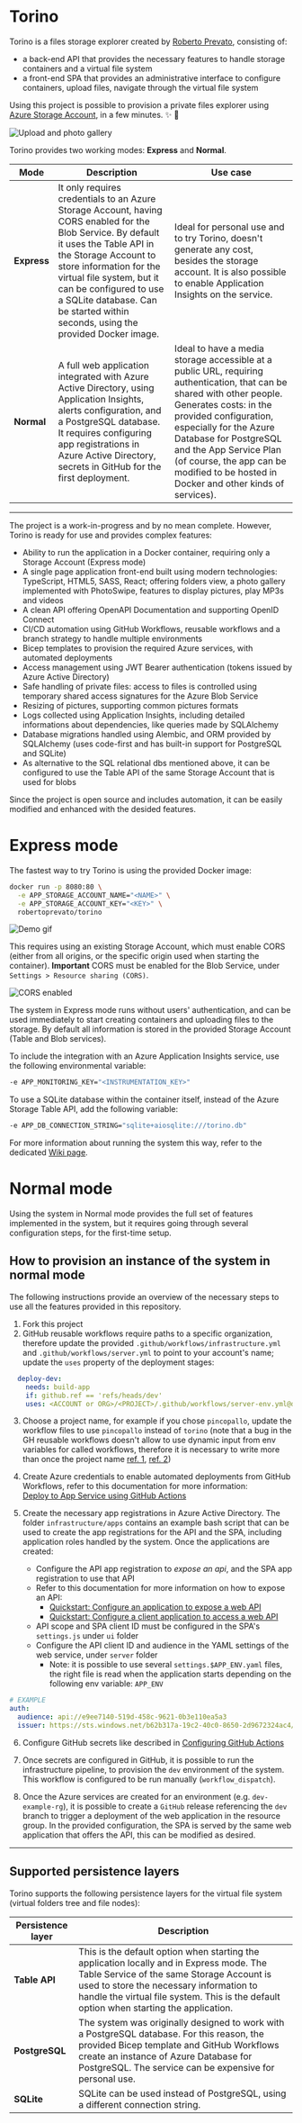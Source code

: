 # Torino
Torino is a files storage explorer created by [Roberto Prevato](https://github.com/RobertoPrevato),
consisting of:

* a back-end API that provides the necessary features to
  handle storage containers and a virtual file system
* a front-end SPA that provides an administrative interface to configure
  containers, upload files, navigate through the virtual file system

Using this project is possible to provision a private files explorer using
[Azure Storage Account](https://docs.microsoft.com/en-us/azure/storage/common/storage-account-overview),
in a few minutes. :sparkles: :cake:

![Upload and photo gallery](https://gist.githubusercontent.com/RobertoPrevato/38a0598b515a2f7257c614938843b99b/raw/7012cc0d70ecd9a59d7a9df1c945f20c079baa27/torino-photo-gallery.gif)

Torino provides two working modes: **Express** and **Normal**.

| Mode        | Description                                                                                                                                                                                                                                                                                                                      | Use case                                                                                                                                                                                                                                                                                                                                     |
| ----------- | -------------------------------------------------------------------------------------------------------------------------------------------------------------------------------------------------------------------------------------------------------------------------------------------------------------------------------- | -------------------------------------------------------------------------------------------------------------------------------------------------------------------------------------------------------------------------------------------------------------------------------------------------------------------------------------------- |
| **Express** | It only requires credentials to an Azure Storage Account, having CORS enabled for the Blob Service. By default it uses the Table API in the Storage Account to store information for the virtual file system, but it can be configured to use a SQLite database. Can be started within seconds, using the provided Docker image. | Ideal for personal use and to try Torino, doesn't generate any cost, besides the storage account. It is also possible to enable Application Insights on the service.                                                                                                                                                                         |
| **Normal**  | A full web application integrated with Azure Active Directory, using Application Insights, alerts configuration, and a PostgreSQL database. It requires configuring app registrations in Azure Active Directory, secrets in GitHub for the first deployment.                                                                     | Ideal to have a media storage accessible at a public URL, requiring authentication, that can be shared with other people. Generates costs: in the provided configuration, especially for the Azure Database for PostgreSQL and the App Service Plan (of course, the app can be modified to be hosted in Docker and other kinds of services). |

---

The project is a work-in-progress and by no mean complete. However, Torino is
ready for use and provides complex features:

* Ability to run the application in a Docker container, requiring only a
  Storage Account (Express mode)
* A single page application front-end built using modern technologies:
  TypeScript, HTML5, SASS, React; offering folders view, a photo gallery
  implemented with PhotoSwipe, features to display pictures, play MP3s and
  videos
* A clean API offering OpenAPI Documentation and supporting OpenID Connect
* CI/CD automation using GitHub Workflows, reusable workflows and a branch
  strategy to handle multiple environments
* Bicep templates to provision the required Azure services, with automated
  deployments
* Access management using JWT Bearer authentication (tokens issued by Azure
  Active Directory)
* Safe handling of private files: access to files is controlled using temporary
  shared access signatures for the Azure Blob Service
* Resizing of pictures, supporting common pictures formats
* Logs collected using Application Insights, including detailed informations
  about dependencies, like queries made by SQLAlchemy
* Database migrations handled using Alembic, and ORM provided by SQLAlchemy
  (uses code-first and has built-in support for PostgreSQL and SQLite)
* As alternative to the SQL relational dbs mentioned above, it can be configured
  to use the Table API of the same Storage Account that is used for blobs

Since the project is open source and includes automation, it can be easily
modified and enhanced with the desided features.

# Express mode

The fastest way to try Torino is using the provided Docker image:

```bash
docker run -p 8080:80 \
  -e APP_STORAGE_ACCOUNT_NAME="<NAME>" \
  -e APP_STORAGE_ACCOUNT_KEY="<KEY>" \
  robertoprevato/torino
```

![Demo gif](https://gist.githubusercontent.com/RobertoPrevato/38a0598b515a2f7257c614938843b99b/raw/95ebfcac973a11991804268e1b20d37988c1fec3/torino-express-demo.gif)

This requires using an existing Storage Account, which must enable CORS (either
from all origins, or the specific origin used when starting the container).
**Important** CORS must be enabled for the Blob Service, under `Settings > Resource sharing (CORS)`.

![CORS enabled](https://gist.githubusercontent.com/RobertoPrevato/38a0598b515a2f7257c614938843b99b/raw/ee5c1fe26bb8ca9c028de36a7d2c1a37f171b1ee/storage-cors-enabled.png)

The system in Express mode runs without users' authentication, and can be
used immediately to start creating containers and uploading files to the
storage. By default all information is stored in the provided Storage Account
(Table and Blob services).

To include the integration with an Azure Application Insights service, use
the following environmental variable:

```bash
-e APP_MONITORING_KEY="<INSTRUMENTATION_KEY>"
```

To use a SQLite database within the container itself, instead of the
Azure Storage Table API, add the following variable:

```bash
-e APP_DB_CONNECTION_STRING="sqlite+aiosqlite:///torino.db"
```

For more information about running the system this way, refer to the dedicated
[Wiki page](https://github.com/Neoteroi/Torino/wiki/Express-mode).

# Normal mode

Using the system in Normal mode provides the full set of features implemented
in the system, but it requires going through several configuration steps, for
the first-time setup.

## How to provision an instance of the system in normal mode

The following instructions provide an overview of the necessary steps to use
all the features provided in this repository.

1. Fork this project
2. GitHub reusable workflows require paths to a specific organization,
   therefore update the provided `.github/workflows/infrastructure.yml` and
   `.github/workflows/server.yml` to point to your account's name; update the
   `uses` property of the deployment stages:

```yaml
  deploy-dev:
    needs: build-app
    if: github.ref == 'refs/heads/dev'
    uses: <ACCOUNT or ORG>/<PROJECT>/.github/workflows/server-env.yml@dev
```

3. Choose a project name, for example if you chose `pincopallo`, update the
   workflow files to use `pincopallo` instead of `torino` (note that a bug in
   the GH reusable workflows doesn't allow to use dynamic input from env
   variables for called workflows, therefore it is necessary to write more than
   once the project name [ref.
   1](https://github.community/t/reusable-workflow-env-context-not-available-in-jobs-job-id-with/206111),
   [ref. 2](https://github.com/actions/runner/issues/480))

4. Create Azure credentials to enable automated deployments from GitHub
   Workflows, refer to this documentation for more information: <br>
   [Deploy to App Service using GitHub
   Actions](https://docs.microsoft.com/en-us/azure/app-service/deploy-github-actions?tabs=applevel#generate-deployment-credentials)

5. Create the necessary app registrations in Azure Active Directory. The folder
   `infrastructure/apps` contains an example bash script that can be used to
   create the app registrations for the API and the SPA, including application
   roles handled by the system. Once the applications are created:
   + Configure the API app registration to _expose an api_, and the SPA app
     registration to use that API
   + Refer to this documentation for more information on how to expose an API:
     + [Quickstart: Configure an application to expose a web
       API](https://docs.microsoft.com/en-us/azure/active-directory/develop/quickstart-configure-app-expose-web-apis)
     + [Quickstart: Configure a client application to access a web
       API](https://docs.microsoft.com/en-us/azure/active-directory/develop/quickstart-configure-app-access-web-apis)
   + API scope and SPA client ID must be configured in the SPA's `settings.js` under `ui` folder
   + Configure the API client ID and audience in the YAML settings of the
     web service, under `server` folder
     + Note: it is possible to use several `settings.$APP_ENV.yaml` files, the
       right file is read when the application starts depending on the
       following env variable: `APP_ENV`

```yaml
# EXAMPLE
auth:
  audience: api://e9ee7140-519d-458c-9621-0b3e110ea5a3
  issuer: https://sts.windows.net/b62b317a-19c2-40c0-8650-2d9672324ac4/
```

6. Configure GitHub secrets like described in [Configuring GitHub Actions](https://github.com/Neoteroi/Torino/wiki/Configuring-GitHub-Actions)

7. Once secrets are configured in GitHub, it is possible to run the
   infrastructure pipeline, to provision the `dev` environment of the system.
   This workflow is configured to be run manually (`workflow_dispatch`).

8. Once the Azure services are created for an environment (e.g. `dev-example-rg`),
   it is possible to create a `GitHub` release referencing the `dev` branch to
   trigger a deployment of the web application in the resource group.
   In the provided configuration, the SPA is served by the same web application
   that offers the API, this can be modified as desired.

---

## Supported persistence layers
Torino supports the following persistence layers for the virtual file system
(virtual folders tree and file nodes):

| Persistence layer | Description                                                                                                                                                                                                                                                                 |
| ----------------- | --------------------------------------------------------------------------------------------------------------------------------------------------------------------------------------------------------------------------------------------------------------------------- |
| **Table API**     | This is the default option when starting the application locally and in Express mode. The Table Service of the same Storage Account is used to store the necessary information to handle the virtual file system. This is the default option when starting the application. |
| **PostgreSQL**    | The system was originally designed to work with a PostgreSQL database. For this reason, the provided Bicep template and GitHub Workflows create an instance of Azure Database for PostgreSQL. The service can be expensive for personal use.                                |
| **SQLite**        | SQLite can be used instead of PostgreSQL, using a different connection string.                                                                                                                                                                                              |
